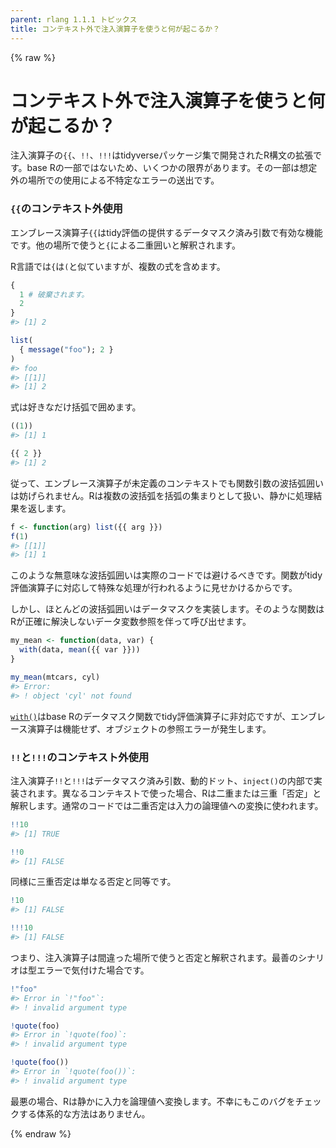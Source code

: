 ```yaml
---
parent: rlang 1.1.1 トピックス
title: コンテキスト外で注入演算子を使うと何が起こるか？
---
```


{% raw %}

# コンテキスト外で注入演算子を使うと何が起こるか？

注入演算子の`{{`、`!!`、`!!!`はtidyverseパッケージ集で開発されたR構文の拡張です。base Rの一部ではないため、いくつかの限界があります。その一部は想定外の場所での使用による不特定なエラーの送出です。

### `{{`のコンテキスト外使用

エンブレース演算子`{{`はtidy評価の提供するデータマスク済み引数で有効な機能です。他の場所で使うと`{`による二重囲いと解釈されます。

R言語では`{`は`(`と似ていますが、複数の式を含めます。

```r
{
  1 # 破棄されます。
  2
}
#> [1] 2

list(
  { message("foo"); 2 }
)
#> foo
#> [[1]]
#> [1] 2
```

式は好きなだけ括弧で囲めます。

```r
((1))
#> [1] 1

{{ 2 }}
#> [1] 2
```

従って、エンブレース演算子が未定義のコンテキストでも関数引数の波括弧囲いは妨げられません。Rは複数の波括弧を括弧の集まりとして扱い、静かに処理結果を返します。

```r
f <- function(arg) list({{ arg }})
f(1)
#> [[1]]
#> [1] 1
```

このような無意味な波括弧囲いは実際のコードでは避けるべきです。関数がtidy評価演算子に対応して特殊な処理が行われるように見せかけるからです。

しかし、ほとんどの波括弧囲いはデータマスクを実装します。そのような関数はRが正確に解決しないデータ変数参照を伴って呼び出せます。

```r
my_mean <- function(data, var) {
  with(data, mean({{ var }}))
}

my_mean(mtcars, cyl)
#> Error:
#> ! object 'cyl' not found
```

[`with()`](https://rdrr.io/r/base/with.html)はbase Rのデータマスク関数でtidy評価演算子に非対応ですが、エンブレース演算子は機能せず、オブジェクトの参照エラーが発生します。

### `!!`と`!!!`のコンテキスト外使用

注入演算子`!!`と`!!!`はデータマスク済み引数、動的ドット、`inject()`の内部で実装されます。異なるコンテキストで使った場合、Rは二重または三重「否定」と解釈します。通常のコードでは二重否定は入力の論理値への変換に使われます。

```r
!!10
#> [1] TRUE

!!0
#> [1] FALSE
```

同様に三重否定は単なる否定と同等です。

```r
!10
#> [1] FALSE

!!!10
#> [1] FALSE
```

つまり、注入演算子は間違った場所で使うと否定と解釈されます。最善のシナリオは型エラーで気付けた場合です。

```r
!"foo"
#> Error in `!"foo"`:
#> ! invalid argument type

!quote(foo)
#> Error in `!quote(foo)`:
#> ! invalid argument type

!quote(foo())
#> Error in `!quote(foo())`:
#> ! invalid argument type
```

最悪の場合、Rは静かに入力を論理値へ変換します。不幸にもこのバグをチェックする体系的な方法はありません。

{% endraw %}
